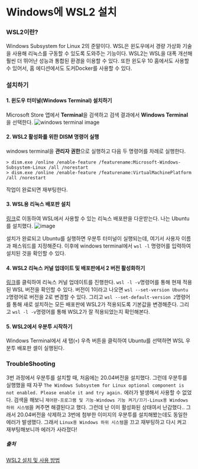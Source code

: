 # Windows에 WSL2 설치

### WSL2이란?
Windows Subsystem for Linux 2의 준말이다. WSL은 윈도우에서 경량 가상화 기술을 사용해 리눅스를 구동할 수 있도록 도와주는 기능이다. WSL2는 WSL을 대폭 개선해 훨씬 더 뛰어난 성능과 통합된 환경을 이용할 수 있다. 또한 윈도우 10 홈에서도 사용할 수 있어서, 홈 에디션에서도 도커Docker를 사용할 수 있다.

### 설치하기

#### 1. 윈도우 터미널(Windows Terminal) 설치하기
Microsoft Store 앱에서 **Terminal**을 검색하고 검색 결과에서 **Windows Terminal**을 선택한다.
![windows terminal image](https://user-images.githubusercontent.com/31719817/126410881-351aa3c9-3f0f-4275-bafd-ee54ad1ba4a9.png)

#### 2. WSL2 활성화를 위한 DISM 명령어 실행
windows terminal을 **관리자 권한**으로 실행하고 다음 두 명령어를 차례로 실행한다.
```
> dism.exe /online /enable-feature /featurename:Microsoft-Windows-Subsystem-Linux /all /norestart
> dism.exe /online /enable-feature /featurename:VirtualMachinePlatform /all /norestart
```
작업이 완료되면 재부팅한다.

#### 3. WSL용 리눅스 배포판 설치
[링크](https://aka.ms/wslstore)로 이동하여 WSL에서 사용할 수 있는 리눅스 배포판을 다운받는다. 나는 Ubuntu를 설치했다.
![image](https://user-images.githubusercontent.com/31719817/126411702-66f5d42b-d76e-4f67-9375-481bd8f5e695.png)

설치가 완료되고 Ubuntu를 실행하면 우분투 터미널이 실행되는데, 여기서 사용자 이름과 패스워드를 지정해준다.
이후에 windows terminal에서 `wsl -l` 명령어를 입력하여 설치된 것을 확인할 수 있다.

#### 4. WSL2 리눅스 커널 업데이트 및 배포판에서 2 버전 활성화하기
[링크](https://wslstorestorage.blob.core.windows.net/wslblob/wsl_update_x64.msi)를 클릭하여 리눅스 커널 업데이트를 진행한다.
`wsl -l -v`명령어를 통해 현재 적용된 WSL 버전을 확인할 수 있다. 버전이 1이라고 나오면 `wsl --set-version Ubuntu 2`명령어로 버전을 2로 변경할 수 있다. 그리고 `wsl --set-default-version 2`명령어를 통해 새로 설치하는 모든 배포판에 WSL2가 적용되도록 기본값을 변경해준다.
그리고 `wsl -l -v`명령어를 통해 WSL2가 잘 적용되었는지 확인해본다.

#### 5. WSL2에서 우분투 시작하기
Windows Terminal에서 새 탭(`+`) 우측 버튼을 클릭하여 Ubuntu를 선택하면 WSL 우분투 배포판 셀이 실행된다.

### TroubleShooting
3번 과정에서 우분투를 설치할 때, 처음에는 20.04버전을 설치했다. 그런데 우분투를 실행했을 때 자꾸 `The Windows Subsystem for Linux optional component is not enabled. Please enable it and try again.` 에러가 발생해서 사용할 수 없었다. 검색을 해보니 `제어판-프로그램 및 기능-Windows 기능 켜기/끄기-Linux용 Windows 하위 시스템`을 켜주면 해결된다고 했다. 그런데 난 이미 활성화된 상태여서 난감했다.. 그래서 20.04버전을 삭제하고 3번에 첨부한 이미지의 우분투를 설치해봤는데도 동일한 에러가 발생했다. 그래서 `Linux용 Windows 하위 시스템`을 끄고 재부팅하고 다시 켜고 재부팅해보니까 에러가 사라졌다!

##### 출처
[WSL2 설치 및 사용 방법](https://www.44bits.io/ko/post/wsl2-install-and-basic-usage)

